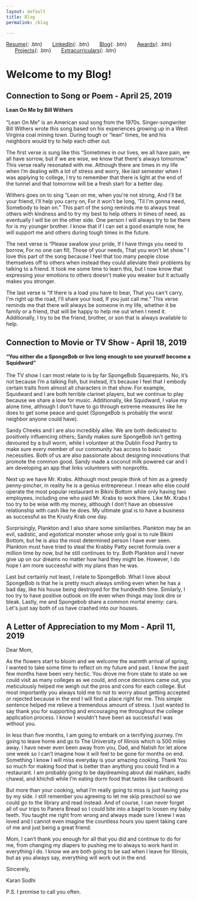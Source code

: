 ```yaml
---
layout: default
title: Blog
permalink: /blog

---
```


[Resume](./assets/docs/resume.pdf){: .btn}
&nbsp;&nbsp;&nbsp;&nbsp;&nbsp;&nbsp;[LinkedIn](https://www.linkedin.com/in/karan-sodhi-481265160/){: .btn}
&nbsp;&nbsp;&nbsp;&nbsp;&nbsp;&nbsp;[Blog](/blog.md){: .btn}
&nbsp;&nbsp;&nbsp;&nbsp;&nbsp;&nbsp;[Awards](/awards.md){: .btn}
&nbsp;&nbsp;&nbsp;&nbsp;&nbsp;&nbsp;[Projects](/projects.md){: .btn}
&nbsp;&nbsp;&nbsp;&nbsp;&nbsp;&nbsp;[Extracurriculars](/extra-currics.md){: .btn}

# Welcome to my Blog!

## Connection to Song or Poem - April 25, 2019
<b>Lean On Me by Bill Withers </b> <br /> <br />
“Lean On Me” is an American soul song from the 1970s. Singer-songwriter Bill Withers wrote this song based on his experiences growing up in a West Virginia coal mining town. During tough or “lean” times, he and his neighbors would try to help each other out. <br />

The first verse is sung like this “Sometimes in our lives, we all have pain, we all have sorrow, but if we are wise, we know that there's always tomorrow.” This verse really resonated with me. Although there are times in my life when I’m dealing with a lot of stress and worry, like last semester when I was applying to college, I try to remember that there is light at the end of the tunnel and that tomorrow will be a fresh start for a better day. <br />

Withers goes on to sing “Lean on me, when you're not strong, And I'll be your friend, I'll help you carry on, For it won't be long, 'Til I'm gonna need, Somebody to lean on.” This part of the song reminds me to always treat others with kindness and to try my best to help others in times of need, as eventually I will be on the other side. One person I will always try to be there for is my younger brother. I know that if I can set a good example now, he will support me and others during tough times in the future. <br />

The next verse is “Please swallow your pride, If I have things you need to borrow, For no one can fill, Those of your needs, That you won't let show.” I love this part of the song because I feel that too many people close themselves off to others when instead they could alleviate their problems by talking to a friend. It took me some time to learn this, but I now know that expressing your emotions to others doesn't make you weaker but it actually makes you stronger. <br />

The last verse is “If there is a load you have to bear, That you can't carry, I'm right up the road, I'll share your load, If you just call me.” This verse reminds me that there will always be someone in my life, whether it be family or a friend, that will be happy to help me out when I need it. Additionally, I try to be the friend, brother, or son that is always available to help.
  
## Connection to Movie or TV Show - April 18, 2019 
<b>“You either die a SpongeBob or live long enough to see yourself become a Squidward” </b> <br /> <br />
The TV show I can most relate to is by far SpongeBob Squarepants. No, it’s not because I’m a talking fish, but instead, it’s because I feel that I embody certain traits from almost all characters in that show. For example, Squidward and I are both terrible clarinet players, but we continue to play because we share a love for music. Additionally, like Squidward, I value my alone time, although I don’t have to go through extreme measures like he does to get some peace and quiet (SpongeBob is probably the worst neighbor anyone could have). <br />

Sandy Cheeks and I are also incredibly alike. We are both dedicated to positively influencing others; Sandy makes sure SpongeBob isn’t getting devoured by a bull worm, while I volunteer at the Dublin Food Pantry to make sure every member of our community has access to basic necessities. Both of us are also passionate about designing innovations that promote the common good. Sandy made a coconut milk powered car and I am developing an app that links volunteers with nonprofits. <br />

Next up we have Mr. Krabs. Although most people think of him as a greedy penny-pincher, in reality he is a genius entrepreneur. I mean who else could operate the most popular restaurant in Bikini Bottom while only having two employees, including one who paid Mr. Krabs to work there. Like Mr. Krabs I too try to be wise with my money, although I don’t have an obsessive relationship with cash like he does. My ultimate goal is to have a business as successful as the Krusty Krab one day. <br />

Surprisingly, Plankton and I also share some similarities. Plankton may be an evil, sadistic, and egotistical monster whose only goal is to rule Bikini Bottom, but he is also the most determined person I have ever seen. Plankton must have tried to steal the Krabby Patty secret formula over a million time by now, but he still continues to try. Both Plankton and I never give up on our dreams no matter how hard they might be. However, I do hope I am more successful with my plans than he was. <br />

Last but certainly not least, I relate to SpongeBob. What I love about SpongeBob is that he is pretty much always smiling even when he has a bad day, like his house being destroyed for the hundredth time. Similarly, I too try to have positive outlook on life even when things may look dire or bleak. Lastly, me and Spongebob share a common mortal enemy: cars. Let's just say both of us have crashed into our houses. <br />

## A Letter of Appreciation to my Mom - April 11, 2019 
Dear Mom, <br />

As the flowers start to bloom and we welcome the warmth arrival of spring, I wanted to take some time to reflect on my future and past. I know the past few months have been very hectic. You drove me from state to state so we could visit as many colleges as we could, and once decisions came out, you meticulously helped me weigh out the pros and cons for each college. But most importantly you always told me to not to worry about getting accepted or rejected because in the end I will find a place right for me. This simple sentence helped me relieve a tremendous amount of stress. I just wanted to say thank you for supporting and encouraging me throughout the college application process. I know I wouldn't have been as successful I was without you. <br />

In less than five months, I am going to embark on a terrifying journey. I’m going to leave home and go to The University of Illinois which is 500 miles away. I have never even been away from you, Dad, and Natish for let alone one week so I can’t imagine how it will feel to be gone for months on end. Something I know I will miss everyday is your amazing cooking. Thank You so much for making food that is better than anything you could find in a restaurant. I am probably going to be daydreaming about dal makhani, kadhi chawal, and khichdi while I’m eating dorm food that tastes like cardboard. <br />

But more than your cooking, what I’m really going to miss is just having you by my side. I still remember you agreeing to let me skip preschool so we could go to the library and read instead. And of course, I can never forget all of our trips to Panera Bread so I could bite into a bagel to loosen my baby teeth. You taught me right from wrong and always made sure I knew I was loved and I cannot even imagine the countless hours you spent taking care of me and just being a great friend.   <br />

Mom, I can’t thank you enough for all that you did and continue to do for me, from changing my diapers to pushing me to always to work hard in everything I do. I know we are both going to be sad when I leave for Illinois, but as you always say, everything will work out in the end.  <br />

Sincerely, <br />



Karan Sodhi

P.S. I promise to call you often.
